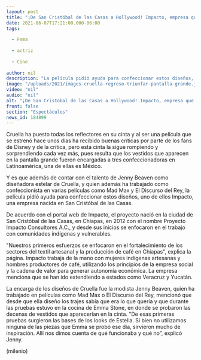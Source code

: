```yaml
---
layout: post
title: "¡De San Cristóbal de las Casas a Hollywood! Impacto, empresa que ayudó a confeccionar vestidos de 'Cruella'"
date: 2021-06-07T17:21:00.000-06:00
tags:
  
  - Fama
  
  - actriz
  
  - Cine
  
author: nil
description: "La película pidió ayuda para confeccionar estos diseños, uno de ellos Impacto, una empresa nacida en San Cristóbal de las Casas. "
image: "/uploads/2021/images-cruella-regreso-triunfar-pantalla-grande.jpg"
video: "nil"
audio: "nil"
alt: "¡De San Cristóbal de las Casas a Hollywood! Impacto, empresa que ayudó a confeccionar vestidos de 'Cruella'"
front: false
section: "Espectáculos"
news_id: 184899
---
```


Cruella ha puesto todas los reflectores en su cinta y al ser una película que se estrenó hace unos días ha recibido buenas críticas por parte de los fans de Disney y de la crítica, pero esta cinta la sigue rompiendo y sorprendiendo cada vez más, pues resulta que los vestidos que aparecen en la pantalla grande fueron encargadas a tres confeccionadoras en Latinoamérica, una de ellas es México. 

Y es que además de contar con el talento de Jenny Beaven como diseñadora estelar de Cruella, y quien además ha trabajado como confeccionista en varias películas como Mad Max y El Discurso del Rey, la película pidió ayuda para confeccionar estos diseños, uno de ellos Impacto, una empresa nacida en San Cristóbal de las Casas. 

De acuerdo con el portal web de Impacto, el proyecto nació en la ciudad de San Cristóbal de las Casas, en Chiapas, en 2012 con el nombre Proyecto Impacto Consultores A.C., y desde sus inicios se enfocaron en el trabajo con comunidades indígenas y vulnerables. 

 "Nuestros primeros esfuerzos se enfocaron en el fortalecimiento de los sectores del textil artesanal y la producción de café en Chiapas", explica la página. Impacto trabaja de la mano con mujeres indígenas artesanas y hombres productores de café, utilizando los principios de la empresa social y la cadena de valor para generar autonomía económica. La empresa menciona que se han ido extendiendo a estados como Veracruz y Yucatán.  

La encarga de los diseños de Cruella fue la modista  Jenny Beaven, quien ha trabajado en películas como Mad Max o El Discurso del Rey, mencionó que desde que ella diseño los trajes sabía que era lo que quería y que durante las pruebas estuvo en la cocina de Emma Stone, en donde se probaron las decenas de vestidos que aparecerían en la cinta. "De esas primeras pruebas surgieron las bases de los looks de Estella. Si bien no utilizamos ninguna de las piezas que Emma se probó ese día, sirvieron mucho de inspiración. Allí nos dimos cuenta de qué funcionaba y qué no”, explicó Jenny. 

(milenio)